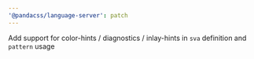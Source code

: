 ```yaml
---
'@pandacss/language-server': patch
---
```


Add support for color-hints / diagnostics / inlay-hints in `sva` definition and `pattern` usage

